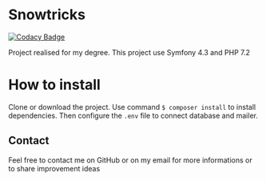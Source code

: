 # Snowtricks 

[![Codacy Badge](https://api.codacy.com/project/badge/Grade/a4228369ebd14df4ad125fdffb92d036)](https://www.codacy.com/manual/thomas75019/snowtricks?utm_source=github.com&amp;utm_medium=referral&amp;utm_content=thomas75019/snowtricks&amp;utm_campaign=Badge_Grade)

Project realised for my degree. 
This project use Symfony 4.3 and PHP 7.2

# How to install

Clone or download the project.
Use command `$ composer install` to install dependencies.
Then configure the `.env` file to connect database and mailer.

## Contact

Feel free to contact me on GitHub or on my email for more informations or to share improvement ideas
